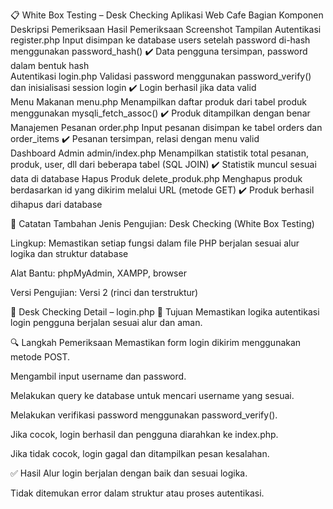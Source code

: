 📋 White Box Testing – Desk Checking Aplikasi Web Cafe
Bagian	Komponen	Deskripsi Pemeriksaan	Hasil Pemeriksaan	Screenshot Tampilan
Autentikasi	register.php	Input disimpan ke database users setelah password di-hash menggunakan password_hash()	✔️ Data pengguna tersimpan, password dalam bentuk hash	
Autentikasi	login.php	Validasi password menggunakan password_verify() dan inisialisasi session login	✔️ Login berhasil jika data valid	
Menu Makanan	menu.php	Menampilkan daftar produk dari tabel produk menggunakan mysqli_fetch_assoc()	✔️ Produk ditampilkan dengan benar	
Manajemen Pesanan	order.php	Input pesanan disimpan ke tabel orders dan order_items	✔️ Pesanan tersimpan, relasi dengan menu valid	
Dashboard Admin	admin/index.php	Menampilkan statistik total pesanan, produk, user, dll dari beberapa tabel (SQL JOIN)	✔️ Statistik muncul sesuai data di database	
Hapus Produk	delete_produk.php	Menghapus produk berdasarkan id yang dikirim melalui URL (metode GET)	✔️ Produk berhasil dihapus dari database	

📌 Catatan Tambahan
Jenis Pengujian: Desk Checking (White Box Testing)

Lingkup: Memastikan setiap fungsi dalam file PHP berjalan sesuai alur logika dan struktur database

Alat Bantu: phpMyAdmin, XAMPP, browser

Versi Pengujian: Versi 2 (rinci dan terstruktur)

🧪 Desk Checking Detail – login.php
🎯 Tujuan
Memastikan logika autentikasi login pengguna berjalan sesuai alur dan aman.

🔍 Langkah Pemeriksaan
Memastikan form login dikirim menggunakan metode POST.

Mengambil input username dan password.

Melakukan query ke database untuk mencari username yang sesuai.

Melakukan verifikasi password menggunakan password_verify().

Jika cocok, login berhasil dan pengguna diarahkan ke index.php.

Jika tidak cocok, login gagal dan ditampilkan pesan kesalahan.

✅ Hasil
Alur login berjalan dengan baik dan sesuai logika.

Tidak ditemukan error dalam struktur atau proses autentikasi.
